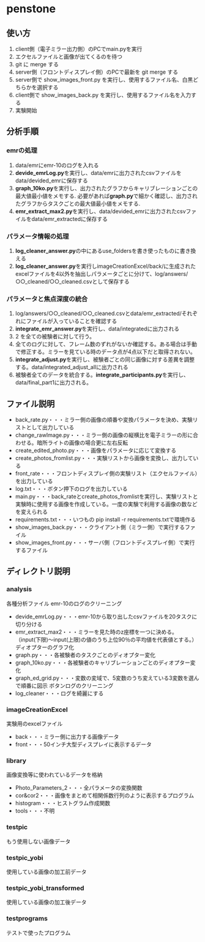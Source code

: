 # penstone

## 使い方

1. client側（電子ミラー出力側）のPCでmain.pyを実行
2. エクセルファイルと画像が出てくるのを待つ
3. git に merge する
4. server側（フロントディスプレイ側）のPCで最新を git merge する
5. server側で show_images_front.py を実行し、使用するファイル名、白黒どちらかを選択する
6. client側で show_images_back.py を実行し、使用するファイル名を入力する
7. 実験開始

## 分析手順

### emrの処理

1. data/emrにemr-10のログを入れる
2. **devide_emrLog.py**を実行し、data/emrに出力されたcsvファイルをdata/devided_emrに保存する
3. **graph_10ko.py**を実行し、出力されたグラフからキャリブレーションごとの最大値最小値をメモする.
必要があれば**graph.py**で細かく確認し、出力されたグラフからタスクごとの最大値最小値をメモする.
4. **emr_extract_max2.py**を実行し、data/devided_emrに出力されたcsvファイルをdata/emr_extractedに保存する

### パラメータ情報の処理

1. **log_cleaner_answer.py**の中にあるuse_foldersを書き使ったものに書き換える
2. **log_cleaner_answer.py**を実行しimageCreationExcel/back/に生成されたexcelファイルを4以外を抽出しパラメータごとに分けて、log/answers/○○_cleaned/○○_cleaned.csvとして保存する

### パラメータと焦点深度の統合

1. log/answers/○○_cleaned/○○_cleaned.csvとdata/emr_extracted/それぞれにファイルが入っていることを確認する
2. **integrate_emr_answer.py**を実行し、data/integratedに出力される
3. 2 を全ての被験者に対して行う。
4. 全てのログに対して、フレーム数のずれがないか確認する。ある場合は手動で修正する。ミラーを見ている時のデータ点が4点以下だと取得されない。
5. **integrate_adjust.py**を実行し、被験者ごとの同じ画像に対する差異を調整する。data/integrated_adjust_allに出力される
6. 被験者全てのデータを統合する。**integrate_participants.py**を実行し、data/final_part1に出力される。

## ファイル説明

- back_rate.py・・・ミラー側の画像の順番や変換パラメータを決め、実験リストとして出力している
- change_rawImage.py・・・ミラー側の画像の縦横比を電子ミラーの形に合わせる。暗所ライトの画像の場合更に左右反転
- create_edited_photo.py・・・画像をパラメータに応じて変換する
- create_photos_fromlist.py・・・実験リストから画像を変換し、出力している
- front_rate・・・フロントディスプレイ側の実験リスト（エクセルファイル）を出力している
- log.txt・・・ボタン押下のログを出力している
- main.py・・・back_rateとcreate_photos_fromlistを実行し、実験リストと実験時に使用する画像を作成している。一度の実験で利用する画像の数などを変えられる
- requirements.txt・・・いつもの pip install -r requirements.txtで環境作る
- show_images_back.py・・・クライアント側（ミラー側）で実行するファイル
- show_images_front.py・・・サーバ側（フロントディスプレイ側）で実行するファイル

## ディレクトリ説明

### analysis

各種分析ファイル
emr-10のログのクリーニング

- devide_emrLog.py・・・emr-10から取り出したcsvファイルを20タスクに切り分ける
- emr_extract_max2・・・ミラーを見た時のz座標を一つに決める。（input(下限)～input(上限)の値のうち上位90％の平均値を代表値とする。）
ディオプターのグラフ化
- graph.py・・・各被験者のタスクごとのディオプター変化
- graph_10ko.py・・・各被験者のキャリブレーションごとのディオプター変化
- graph_ed_grid.py・・・変数の変域で、5変数のうち変えている3変数を選んで順番に図示
ボタンログのクリーニング
- log_cleaner・・・ログを綺麗にする

### imageCreationExcel

実験用のexcelファイル

- back・・・ミラー側に出力する画像データ
- front・・・50インチ大型ディスプレイに表示するデータ

### library

画像変換等に使われているデータを格納

- Photo_Parameters_2・・・全パラメータの変換関数
- cor&cor2・・・画像をまとめて相関係数行列のように表示するプログラム
- histogram・・・ヒストグラム作成関数
- tools・・・不明

### testpic

もう使用しない画像データ

### testpic_yobi

使用している画像の加工前データ

### testpic_yobi_transformed

使用している画像の加工後データ

### testprograms

テストで使ったプログラム
